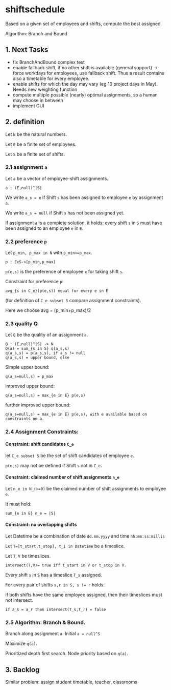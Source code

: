 # shiftschedule
Based on a given set of employees and shifts, compute the best assigned.

Algorithm: Branch and Bound

## 1. Next Tasks
* fix BranchAndBound complex test
* enable fallback shift, if no other shift is available (general support) -> force workdays for employees, use fallback shift. Thus a result contains also a timetable for every employee.
* enable shifts for which the day may vary (eg 10 project days in May). Needs new weighting function
* compute multiple possible (nearly) optimal assignments, so a human may choose in between
* implement GUI


## 2. definition
Let ``N`` be the natural numbers.

Let ``E`` be a finite set of employees.

Let ``S`` be a finite set of shifts.

### 2.1 assignment ``a``
Let ``a`` be a vector of employee-shift assignments.

    a : (E,null)^|S| 

We write ``a_s = e`` if Shift ``s`` has been assigned to employee ``e`` by assignment ``a``.

We write ``a_s = null`` if Shift ``s`` has not been assigned yet.

If assignment ``a`` is a complete solution, it holds: every shift ``s`` in ``S`` must have been assigned to an employee ``e`` in ``E``. 

### 2.2 preference ``p``
Let ``p_min, p_max in N`` with ``p_min<=p_max``.
 
    p : ExS->[p_min,p_max] 

``p(e,s)`` is the preference of employee ``e`` for taking shift ``s``.

Constraint for preference ``p``: 

    avg_{s in C_e}(p(e,s)) equal for every e in E 

(for definition of ``C_e subset S`` compare assignment constraints). 

Here we choose 
    avg = (p_min+p_max)/2

### 2.3 quality Q
Let ``Q`` be the quality of an assignment ``a``.

    Q : (E,null)^|S| -> N
    Q(a) = sum_{s in S} q(a_s,s)
    q(a_s,s) = p(a_s,s), if a_s != null
    q(a_s,s) = upper bound, else

Simple upper bound:
 
    q(a_s=null,s) = p_max

improved upper bound:

    q(a_s=null,s) = max_{e in E} p(e,s)

further improved upper bound:

    q(a_s=null,s) = max_{e in E} p(e,s), with e available based on constraints on a.

### 2.4 Assignment Constraints:
#### Constraint: shift candidates ``C_e``
let ``C_e subset S`` be the set of shift candidates of employee ``e``.

``p(e,s)`` may not be defined if Shift ``s`` not in ``C_e``.

#### Constraint: claimed number of shift assignments ``n_e``
Let ``n_e in N_(>=0)`` be the claimed number of shift assignments to employee ``e``.

It must hold:
    
    sum_{e in E} n_e = |S|

#### Constraint: no overlapping shifts
Let Datetime be a combination of date ``dd.mm.yyyy`` and time ``hh:mm:ss:millis``

Let ``T=[t_start,t_stop], t_i in Datetime`` be a timeslice.

Let ``T``, ``V`` be timeslices.

    intersect(T,V)= true iff t_start in V or t_stop in V.

Every shift ``s`` in ``S`` has a timeslice ``T_s`` assigned.

For every pair of shifts ``s,r in S, s != r`` holds:

if both shifts have the same employee assigned, then their timeslices must not intersect.

    if a_s = a_r then intersect(T_s,T_r) = false
			
### 2.5 Algorithm: Branch & Bound.
Branch along assignment ``a``. Initial ``a = null^S``

Maximize ``q(a)``.

Prioritized depth first search. Node priority based on ``q(a)``.

## 3. Backlog

Similar problem: assign student timetable, teacher, classrooms
